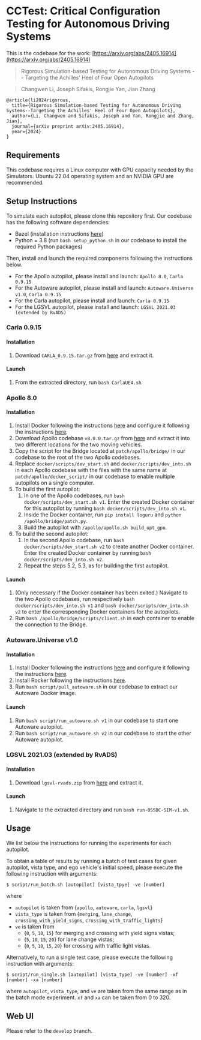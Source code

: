 # CCTest: Critical Configuration Testing for Autonomous Driving Systems

This is the codebase for the work: [https://arxiv.org/abs/2405.16914](https://arxiv.org/abs/2405.16914)

> Rigorous Simulation-based Testing for Autonomous Driving Systems -- Targeting the Achilles' Heel of Four Open Autopilots

> Changwen Li, Joseph Sifakis, Rongjie Yan, Jian Zhang

```
@article{li2024rigorous,
  title={Rigorous Simulation-based Testing for Autonomous Driving Systems--Targeting the Achilles' Heel of Four Open Autopilots},
  author={Li, Changwen and Sifakis, Joseph and Yan, Rongjie and Zhang, Jian},
  journal={arXiv preprint arXiv:2405.16914},
  year={2024}
}
```


## Requirements

This codebase requires a Linux computer with GPU capacity needed by the Simulators. Ubuntu 22.04 operating system and an NVIDIA GPU are recommended.

## Setup Instructions

To simulate each autopilot, please clone this repository first. Our codebase has the following software dependencies:
- Bazel (installation instructions [here](https://bazel.build/install))
- Python = 3.8 (run `bash setup_python.sh` in our codebase to install the required Python packages)

Then, install and launch the required components following the instructions below.

- For the Apollo autopilot, please install and launch: `Apollo 8.0`, `Carla 0.9.15`
- For the Autoware autopilot, please install and launch: `Autoware.Universe v1.0`, `Carla 0.9.15`
- For the Carla autopilot, please install and launch: `Carla 0.9.15`
- For the LGSVL autopilot, please install and launch: `LGSVL 2021.03 (extended by RvADS)`

### Carla 0.9.15

#### Installation

1. Download `CARLA_0.9.15.tar.gz` from [here](https://carla-releases.s3.us-east-005.backblazeb2.com/Linux/CARLA_0.9.15.tar.gz) and extract it.

#### Launch
1. From the extracted directory, run `bash CarlaUE4.sh`.


### Apollo 8.0

#### Installation

1. Install Docker following the instructions [here](https://docs.docker.com/desktop/install/linux-install/) and configure it following the instructions [here](https://docs.docker.com/engine/install/linux-postinstall/).
2. Download Apollo codebase `v8.0.0.tar.gz` from [here](https://github.com/ApolloAuto/apollo/archive/refs/tags/v8.0.0.tar.gz) and extract it into two different locations for the two moving vehicles.
3. Copy the script for the Bridge located at `patch/apollo/bridge/` in our codebase to the root of the two Apollo codebases.
4. Replace `docker/scripts/dev_start.sh` and `docker/scripts/dev_into.sh` in each Apollo codebase with the files with the same name at `patch/apollo/docker_script/` in our codebase to enable multiple autopilots on a single computer.
5. To build the first autopilot:
    1. In one of the Apollo codebases, run `bash docker/scripts/dev_start.sh v1`. Enter the created Docker container for this autopilot by running `bash docker/scripts/dev_into.sh v1`.
    3. Inside the Docker container, run `pip install loguru` and `python /apollo/bridge/patch.py`.
    3. Build the autopilot with `/apollo/apollo.sh build_opt_gpu`.
6. To build the second autopilot:
    1. In the second Apollo codebase, run `bash docker/scripts/dev_start.sh v2` to create another Docker container. Enter the created Docker container by running `bash docker/scripts/dev_into.sh v2`.
    2. Repeat the steps 5.2, 5.3, as for building the first autopilot.

#### Launch

1. (Only necessary if the Docker container has been exited.) Navigate to the two Apollo codebases, run respectively `bash docker/scripts/dev_into.sh v1` and `bash docker/scripts/dev_into.sh v2` to enter the corresponding Docker containers for the autopilots.
2. Run `bash /apollo/bridge/scripts/client.sh` in each container to enable the connection to the Bridge.

### Autoware.Universe v1.0

#### Installation

1. Install Docker following the instructions [here](https://docs.docker.com/desktop/install/linux-install/) and configure it following the instructions [here](https://docs.docker.com/engine/install/linux-postinstall/).
2. Install Rocker following the instructions [here](https://github.com/osrf/rocker).
3. Run `bash script/pull_autoware.sh` in our codebase to extract our Autoware Docker image.

#### Launch

1. Run `bash script/run_autoware.sh v1` in our codebase to start one Autoware autopilot.
2. Run `bash script/run_autoware.sh v2` in our codebase to start the other Autoware autopilot.

### LGSVL 2021.03 (extended by RvADS)

#### Installation

1. Download `lgsvl-rvads.zip` from [here](https://github.com/LIIHWF/RvADS/releases/download/v1.0/lgsvl-rvads.zip) and extract it.

#### Launch

1. Navigate to the extracted directory and run `bash run-OSSDC-SIM-v1.sh`.

## Usage

We list below the instructions for running the experiments for each autopilot.

To obtain a table of results by running a batch of test cases for given autopilot, vista type, and ego vehicle's initial speed, please execute the following instruction with arguments:

```
$ script/run_batch.sh [autopilot] [vista_tpye] -ve [number]
```
where
- `autopilot` is taken from {`apollo`, `autoware`, `carla`, `lgsvl`}
- `vista_type` is taken from {`merging`, `lane_change`, `crossing_with_yield_signs`, `crossing_with_traffic_lights`}
- `ve` is taken from 
  - {`0`, `5`, `10`, `15`} for merging and crossing with yield signs vistas; 
  - {`5`, `10`, `15`, `20`} for lane change vistas;
  - {`0`, `5`, `10`, `15`, `20`} for crossing with traffic light vistas.

Alternatively, to run a single test case, please execute the following instruction with arguments:

```
$ script/run_single.sh [autopilot] [vista_type] -ve [number] -xf [number] -xa [number]
```

where `autopilot`, `vista_type`, and `ve` are taken from the same range as in the batch mode experiment. `xf` and `xa` can be taken from 0 to 320.

## Web UI

Please refer to the `develop` branch.
